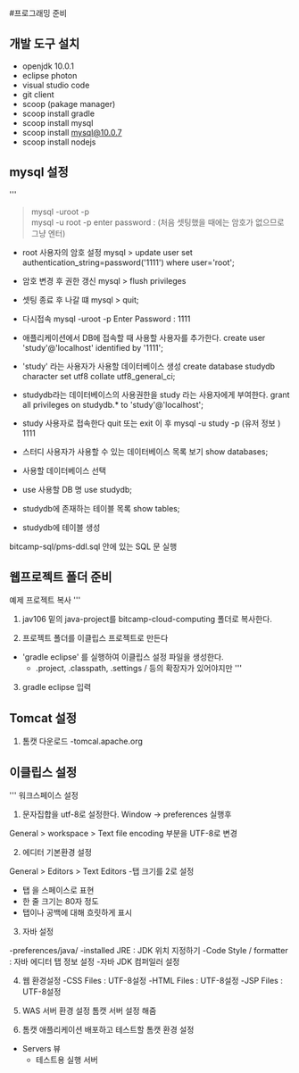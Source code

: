 #프로그래밍 준비
## 개발 도구 설치
- openjdk 10.0.1
- eclipse photon
- visual studio code
- git client
- scoop (pakage manager)
- scoop install gradle
- scoop install mysql
- scoop install mysql@10.0.7
- scoop install nodejs

## mysql 설정
'''
> mysql -uroot -p  
> mysql -u root -p
enter password : (처음 셋팅했을 때에는 암호가 없으므로 그냥 엔터)

- root 사용자의 암호 설정
mysql > update user set authentication_string=password('1111') where user='root';

- 암호 변경 후 권한 갱신
mysql > flush privileges

- 셋팅 종료 후 나갈 떄 
mysql > quit;

- 다시접속
mysql -uroot -p
Enter Password : 1111

- 애플리케이션에서 DB에 접속할 때 사용할 사용자를 추가한다.
create user 'study'@'localhost' identified by '1111';

- 'study' 라는 사용자가 사용할 데이터베이스 생성
create database studydb character set utf8 collate utf8_general_ci;

- studydb라는 데이터베이스의 사용권한을 study 라는 사용자에게 부여한다.
grant all privileges on studydb.* to 'study'@'localhost';

- study 사용자로 접속한다
quit 또는 exit 이 후 
mysql -u study -p (유저 정보 )
1111

- 스터디 사용자가 사용할 수 있는 데이터베이스 목록 보기
show databases;

- 사용할 데이터베이스 선택

- use 사용할 DB 명
use studydb;

- studydb에 존재하는 테이블 목록
show tables;

- studydb에 테이블 생성

bitcamp-sql/pms-ddl.sql 안에 있는 SQL 문 실행



## 웹프로젝트 폴더 준비 

예제 프로젝트 복사
'''
1) jav106 밑의 java-project를 bitcamp-cloud-computing 폴더로 복사한다.

2) 프로젝트 폴더를 이클립스 프로젝트로 만든다
- 'gradle eclipse' 를 실행하여 이클립스 설정 파일을 생성한다.
    - .project, .classpath, .settings / 등의 확장자가 있어야지만 
'''
3) gradle eclipse 입력

## Tomcat 설정

1) 톰캣 다운로드 
-tomcal.apache.org 

## 이클립스 설정

'''
워크스페이스 설정
1) 문자집합을 utf-8로 설정한다.
Window -> preferences 실행후

General > workspace > Text file encoding 부분을 UTF-8로 변경

2) 에디터 기본환경 설정

General > Editors > Text Editors 
-탭 크기를 2로 설정
- 탭 을 스페이스로 표현
- 한 줄 크기는 80자 정도
- 탭이나 공백에 대해 흐릿하게 표시

3) 자바 설정

-preferences/java/
  -installed JRE : JDK 위치 지정하기
  -Code Style / formatter : 자바 에디터 탭 정보 설정
  -자바 JDK 컴퍼일러 설정

4) 웹 환경설정
    -CSS Files : UTF-8설정
    -HTML Files : UTF-8설정
    -JSP Files : UTF-8설정

5) WAS 서버 환경 설정
톰캣 서버 설정 해줌

6) 톰캣 애플리케이션 배포하고 테스트할 톰캣 환경 설정
- Servers 뷰 
    - 테스트용 실행 서버 